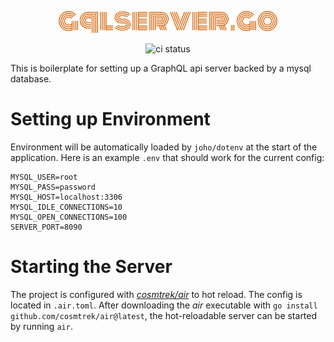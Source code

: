 <p align="center">
  <img src="docs/logo-1.png" alt="quickapi logo" height="35" />
</p>
<p align="center">
  <img src="https://github.com/00startupkit/gql-server-boilderplate.go/actions/workflows/build.yml/badge.svg" alt="ci status" />
</p>

This is boilerplate for setting up a GraphQL api server backed by a
mysql database.

# Setting up Environment
Environment will be automatically loaded by `joho/dotenv` at the start of the
application. Here is an example `.env` that should work for the current config:

```.env
MYSQL_USER=root
MYSQL_PASS=password
MYSQL_HOST=localhost:3306
MYSQL_IDLE_CONNECTIONS=10
MYSQL_OPEN_CONNECTIONS=100
SERVER_PORT=8090
```

# Starting the Server
The project is configured with *[cosmtrek/air](https://github.com/cosmtrek/air)* to hot reload. The config is located in `.air.toml`. After downloading the  *air* executable with `go install github.com/cosmtrek/air@latest`, the hot-reloadable server can be started by running `air`.

